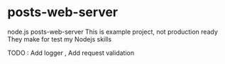 # posts-web-server
node.js posts-web-server
This is example project, not production ready
They make for test my Nodejs skills

TODO : Add logger , Add request validation 
